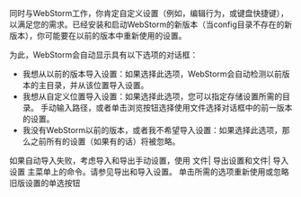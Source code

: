 同时与WebStorm工作，你肯定自定义设置（例如，编辑行为，或键盘快捷键），以满足您的需求。已经安装和启动WebStorm的新版本（当config目录不存在的新版本），你可能要在以前的版本中重新使用的设置。

为此，WebStorm会自动显示具有以下选项的对话框：

* 我想从以前的版本导入设置：如果选择此选项，WebStorm会自动检测以前版本的主目录，并从该位置导入设置。
* 我想从自定义位置导入设置：如果选择此选项，您可以指定存储设置所需的目录。 手动输入路径，或者单击浏览按钮选择使用文件选择对话框中的前一版本的设置。
* 我没有WebStorm以前的版本，或者我不希望导入设置：如果选择此选项，那么之前所有的设置（如果有的话）将被忽略。

如果自动导入失败，考虑导入和导出手动设置，使用 文件| 导出设置和文件| 导入设置 主菜单上的命令。请参见导出和导入设置。
单击所需的选项重新使用或忽略旧版设置的单选按钮